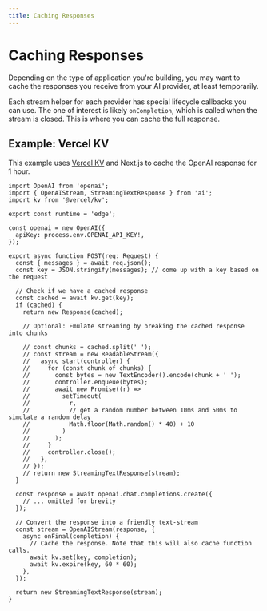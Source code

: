 ```yaml
---
title: Caching Responses
---
```


# Caching Responses

Depending on the type of application you're building, you may want to cache the responses you receive from your AI provider, at least temporarily.

Each stream helper for each provider has special lifecycle callbacks you can use. The one of interest is likely `onCompletion`, which is called when the stream is closed. This is where you can cache the full response.

## Example: Vercel KV

This example uses [Vercel KV](https://vercel.com/storage/kv) and Next.js to cache the OpenAI response for 1 hour.

```tsx filename="app/api/chat/route.ts"
import OpenAI from 'openai';
import { OpenAIStream, StreamingTextResponse } from 'ai';
import kv from '@vercel/kv';

export const runtime = 'edge';

const openai = new OpenAI({
  apiKey: process.env.OPENAI_API_KEY!,
});

export async function POST(req: Request) {
  const { messages } = await req.json();
  const key = JSON.stringify(messages); // come up with a key based on the request

  // Check if we have a cached response
  const cached = await kv.get(key);
  if (cached) {
    return new Response(cached);

    // Optional: Emulate streaming by breaking the cached response into chunks

    // const chunks = cached.split(' ');
    // const stream = new ReadableStream({
    //   async start(controller) {
    //     for (const chunk of chunks) {
    //       const bytes = new TextEncoder().encode(chunk + ' ');
    //       controller.enqueue(bytes);
    //       await new Promise((r) =>
    //         setTimeout(
    //           r,
    //           // get a random number between 10ms and 50ms to simulate a random delay
    //           Math.floor(Math.random() * 40) + 10
    //         )
    //       );
    //     }
    //     controller.close();
    //   },
    // });
    // return new StreamingTextResponse(stream);
  }

  const response = await openai.chat.completions.create({
    // ... omitted for brevity
  });

  // Convert the response into a friendly text-stream
  const stream = OpenAIStream(response, {
    async onFinal(completion) {
      // Cache the response. Note that this will also cache function calls.
      await kv.set(key, completion);
      await kv.expire(key, 60 * 60);
    },
  });

  return new StreamingTextResponse(stream);
}
```
